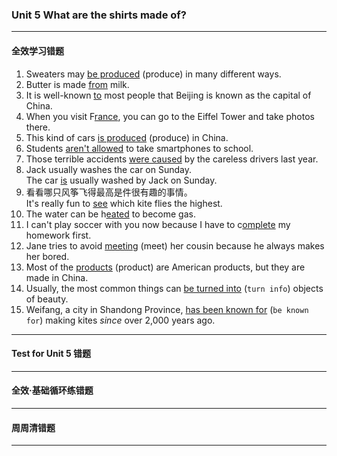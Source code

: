 ### Unit 5 What are the shirts made of?

---

#### 全效学习错题

1. Sweaters may <u>be produced</u> (produce) in many different ways.
2. Butter is made <u>from</u> milk.
3. It is well-known <u>to</u> most people that Beijing is known as the capital of China.
4. When you visit F<u>rance</u>, you can go to the Eiffel Tower and take photos there.
5. This kind of cars <u>is produced</u> (produce) in China.
6. Students <u>aren't allowed</u> to take smartphones to school.
7. Those terrible accidents <u>were caused</u> by the careless drivers last year.
8. Jack usually washes the car on Sunday.<br>
   The car <u>is</u> usually washed by Jack on Sunday.
9. 看看哪只风筝飞得最高是件很有趣的事情。<br>
   It's really fun to <u>see</u> which kite flies the highest.
10. The water can be h<u>eated</u> to become gas.
11. I can't play soccer with you now because I have to c<u>omplete</u> my homework first.
12. Jane tries to avoid <u>meeting</u> (meet) her cousin because he always makes her bored.
13. Most of the <u>products</u> (product) are American products, but they are made in China.
14. Usually, the most common things can <u>be turned into</u> (`turn info`) objects of beauty.
15. Weifang, a city in Shandong Province, <u>has been known for</u> (`be known for`) making kites _since_ over 2,000 years ago.

---

#### Test for Unit 5 错题

---

#### 全效·基础循环练错题

---

#### 周周清错题

---
